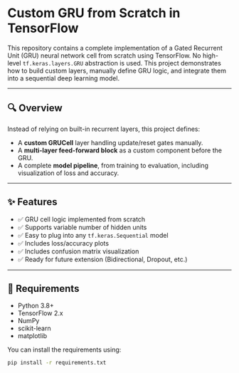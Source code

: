 # Custom GRU from Scratch in TensorFlow

This repository contains a complete implementation of a Gated Recurrent Unit (GRU) neural network cell from scratch using TensorFlow. No high-level `tf.keras.layers.GRU` abstraction is used. This project demonstrates how to build custom layers, manually define GRU logic, and integrate them into a sequential deep learning model.

---

## 🔍 Overview

Instead of relying on built-in recurrent layers, this project defines:
- A **custom GRUCell** layer handling update/reset gates manually.
- A **multi-layer feed-forward block** as a custom component before the GRU.
- A complete **model pipeline**, from training to evaluation, including visualization of loss and accuracy.

---

## ✨ Features

- ✅ GRU cell logic implemented from scratch
- ✅ Supports variable number of hidden units
- ✅ Easy to plug into any `tf.keras.Sequential` model
- ✅ Includes loss/accuracy plots
- ✅ Includes confusion matrix visualization
- ✅ Ready for future extension (Bidirectional, Dropout, etc.)

---

## 🧰 Requirements

- Python 3.8+
- TensorFlow 2.x
- NumPy
- scikit-learn
- matplotlib

You can install the requirements using:

```bash
pip install -r requirements.txt
